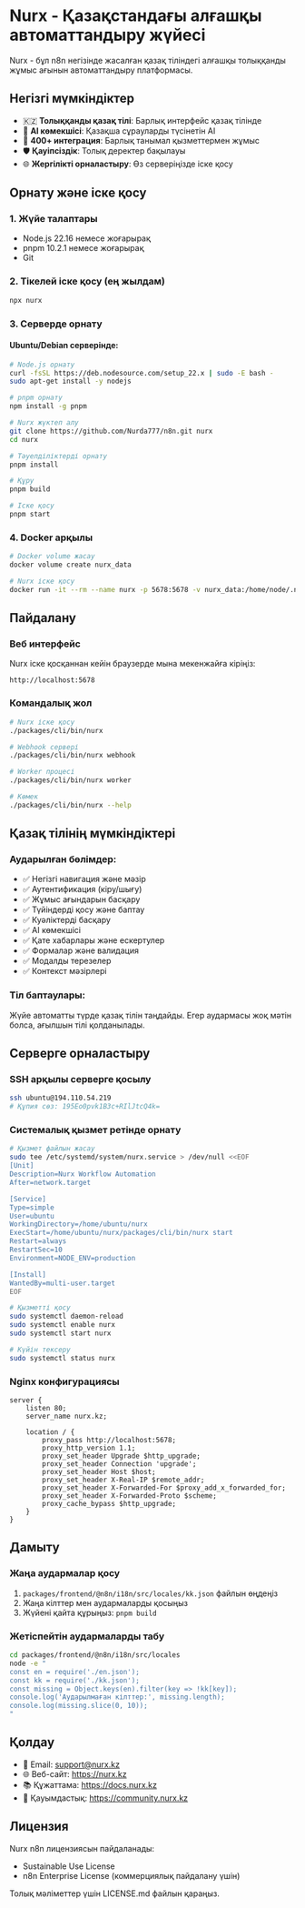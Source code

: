 # Nurx - Қазақстандағы алғашқы автоматтандыру жүйесі

Nurx - бұл n8n негізінде жасалған қазақ тіліндегі алғашқы толыққанды жұмыс ағынын автоматтандыру платформасы.

## Негізгі мүмкіндіктер

- 🇰🇿 **Толыққанды қазақ тілі**: Барлық интерфейс қазақ тілінде
- 🤖 **AI көмекшісі**: Қазақша сұрауларды түсінетін AI
- 🔄 **400+ интеграция**: Барлық танымал қызметтермен жұмыс
- 🛡️ **Қауіпсіздік**: Толық деректер бақылауы
- 🌐 **Жергілікті орналастыру**: Өз серверіңізде іске қосу

## Орнату және іске қосу

### 1. Жүйе талаптары
- Node.js 22.16 немесе жоғарырақ
- pnpm 10.2.1 немесе жоғарырақ
- Git

### 2. Тікелей іске қосу (ең жылдам)
```bash
npx nurx
```

### 3. Серверде орнату

#### Ubuntu/Debian серверінде:
```bash
# Node.js орнату
curl -fsSL https://deb.nodesource.com/setup_22.x | sudo -E bash -
sudo apt-get install -y nodejs

# pnpm орнату  
npm install -g pnpm

# Nurx жүктеп алу
git clone https://github.com/Nurda777/n8n.git nurx
cd nurx

# Тәуелділіктерді орнату
pnpm install

# Құру
pnpm build

# Іске қосу
pnpm start
```

### 4. Docker арқылы
```bash
# Docker volume жасау
docker volume create nurx_data

# Nurx іске қосу
docker run -it --rm --name nurx -p 5678:5678 -v nurx_data:/home/node/.nurx docker.n8n.io/n8nio/n8n
```

## Пайдалану

### Веб интерфейс
Nurx іске қосқаннан кейін браузерде мына мекенжайға кіріңіз:
```
http://localhost:5678
```

### Командалық жол
```bash
# Nurx іске қосу
./packages/cli/bin/nurx

# Webhook сервері
./packages/cli/bin/nurx webhook

# Worker процесі
./packages/cli/bin/nurx worker

# Көмек
./packages/cli/bin/nurx --help
```

## Қазақ тілінің мүмкіндіктері

### Аударылған бөлімдер:
- ✅ Негізгі навигация және мәзір
- ✅ Аутентификация (кіру/шығу)
- ✅ Жұмыс ағындарын басқару
- ✅ Түйіндерді қосу және баптау
- ✅ Куәліктерді басқару
- ✅ AI көмекшісі
- ✅ Қате хабарлары және ескертулер
- ✅ Формалар және валидация
- ✅ Модалды терезелер
- ✅ Контекст мәзірлері

### Тіл баптаулары:
Жүйе автоматты түрде қазақ тілін таңдайды. Егер аудармасы жоқ мәтін болса, ағылшын тілі қолданылады.

## Серверге орналастыру

### SSH арқылы серверге қосылу
```bash
ssh ubuntu@194.110.54.219
# Құпия сөз: 195Eo0pvk1B3c+RIlJtcQ4k=
```

### Системалық қызмет ретінде орнату
```bash
# Қызмет файлын жасау
sudo tee /etc/systemd/system/nurx.service > /dev/null <<EOF
[Unit]
Description=Nurx Workflow Automation
After=network.target

[Service]
Type=simple
User=ubuntu
WorkingDirectory=/home/ubuntu/nurx
ExecStart=/home/ubuntu/nurx/packages/cli/bin/nurx start
Restart=always
RestartSec=10
Environment=NODE_ENV=production

[Install]
WantedBy=multi-user.target
EOF

# Қызметті қосу
sudo systemctl daemon-reload
sudo systemctl enable nurx
sudo systemctl start nurx

# Күйін тексеру
sudo systemctl status nurx
```

### Nginx конфигурациясы
```nginx
server {
    listen 80;
    server_name nurx.kz;
    
    location / {
        proxy_pass http://localhost:5678;
        proxy_http_version 1.1;
        proxy_set_header Upgrade $http_upgrade;
        proxy_set_header Connection 'upgrade';
        proxy_set_header Host $host;
        proxy_set_header X-Real-IP $remote_addr;
        proxy_set_header X-Forwarded-For $proxy_add_x_forwarded_for;
        proxy_set_header X-Forwarded-Proto $scheme;
        proxy_cache_bypass $http_upgrade;
    }
}
```

## Дамыту

### Жаңа аудармалар қосу
1. `packages/frontend/@n8n/i18n/src/locales/kk.json` файлын өңдеңіз
2. Жаңа кілттер мен аудармаларды қосыңыз
3. Жүйені қайта құрыңыз: `pnpm build`

### Жетіспейтін аудармаларды табу
```bash
cd packages/frontend/@n8n/i18n/src/locales
node -e "
const en = require('./en.json');
const kk = require('./kk.json');
const missing = Object.keys(en).filter(key => !kk[key]);
console.log('Аударылмаған кілттер:', missing.length);
console.log(missing.slice(0, 10));
"
```

## Қолдау

- 📧 Email: support@nurx.kz
- 🌐 Веб-сайт: https://nurx.kz
- 📚 Құжаттама: https://docs.nurx.kz
- 💬 Қауымдастық: https://community.nurx.kz

## Лицензия

Nurx n8n лицензиясын пайдаланады:
- Sustainable Use License
- n8n Enterprise License (коммерциялық пайдалану үшін)

Толық мәліметтер үшін LICENSE.md файлын қараңыз.